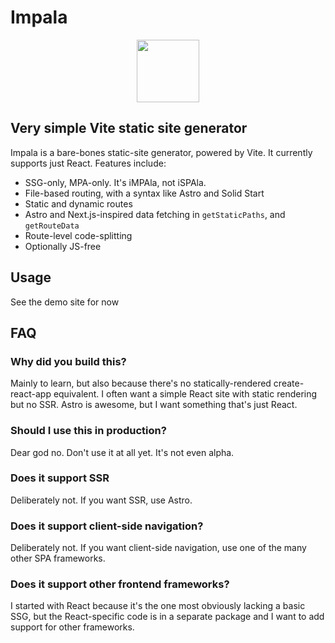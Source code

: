 # Impala

<p align="center">
<img src="https://user-images.githubusercontent.com/213306/227727009-a4dc391f-efb1-4489-ad73-c3d3a327704a.png" width="100" />
</p>

## Very simple Vite static site generator

Impala is a bare-bones static-site generator, powered by Vite. It currently supports just React. Features include:

- SSG-only, MPA-only. It's iMPAla, not iSPAla.
- File-based routing, with a syntax like Astro and Solid Start
- Static and dynamic routes
- Astro and Next.js-inspired data fetching in `getStaticPaths`, and `getRouteData`
- Route-level code-splitting
- Optionally JS-free

## Usage

See the demo site for now

## FAQ

### Why did you build this?

Mainly to learn, but also because there's no statically-rendered create-react-app equivalent. I often want a simple React site with static rendering but no SSR. Astro is awesome, but I want something that's just React.

### Should I use this in production?

Dear god no. Don't use it at all yet. It's not even alpha.

### Does it support SSR

Deliberately not. If you want SSR, use Astro.

### Does it support client-side navigation?

Deliberately not. If you want client-side navigation, use one of the many other SPA frameworks.

### Does it support other frontend frameworks?

I started with React because it's the one most obviously lacking a basic SSG, but the React-specific code is in a separate package and I want to add support for other frameworks.
